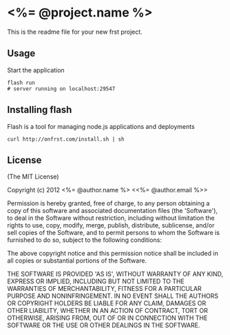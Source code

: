 # <%= @project.name %>

This is the readme file for your new frst project.

## Usage

Start the application

    flash run
    # server running on localhost:29547

## Installing flash

Flash is a tool for managing node.js applications and deployments

    curl http://onfrst.com/install.sh | sh

## License 

(The MIT License)

Copyright (c) 2012 <%= @author.name %> <<%= @author.email %>>

Permission is hereby granted, free of charge, to any person obtaining
a copy of this software and associated documentation files (the
'Software'), to deal in the Software without restriction, including
without limitation the rights to use, copy, modify, merge, publish,
distribute, sublicense, and/or sell copies of the Software, and to
permit persons to whom the Software is furnished to do so, subject to
the following conditions:

The above copyright notice and this permission notice shall be
included in all copies or substantial portions of the Software.

THE SOFTWARE IS PROVIDED 'AS IS', WITHOUT WARRANTY OF ANY KIND,
EXPRESS OR IMPLIED, INCLUDING BUT NOT LIMITED TO THE WARRANTIES OF
MERCHANTABILITY, FITNESS FOR A PARTICULAR PURPOSE AND NONINFRINGEMENT.
IN NO EVENT SHALL THE AUTHORS OR COPYRIGHT HOLDERS BE LIABLE FOR ANY
CLAIM, DAMAGES OR OTHER LIABILITY, WHETHER IN AN ACTION OF CONTRACT,
TORT OR OTHERWISE, ARISING FROM, OUT OF OR IN CONNECTION WITH THE
SOFTWARE OR THE USE OR OTHER DEALINGS IN THE SOFTWARE.
